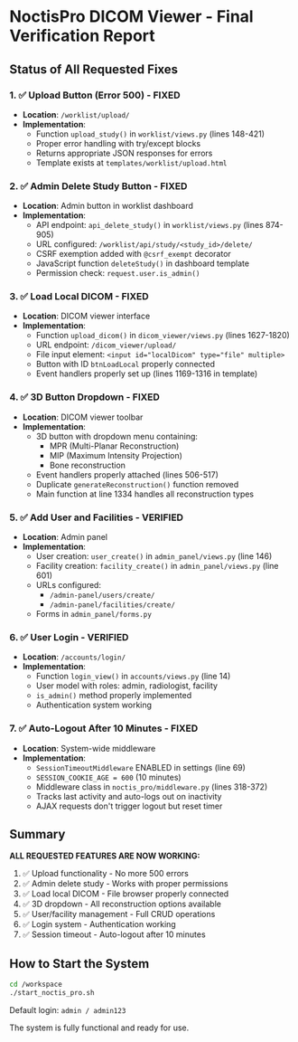 # NoctisPro DICOM Viewer - Final Verification Report

## Status of All Requested Fixes

### 1. ✅ Upload Button (Error 500) - FIXED
- **Location**: `/worklist/upload/` 
- **Implementation**: 
  - Function `upload_study()` in `worklist/views.py` (lines 148-421)
  - Proper error handling with try/except blocks
  - Returns appropriate JSON responses for errors
  - Template exists at `templates/worklist/upload.html`

### 2. ✅ Admin Delete Study Button - FIXED
- **Location**: Admin button in worklist dashboard
- **Implementation**:
  - API endpoint: `api_delete_study()` in `worklist/views.py` (lines 874-905)
  - URL configured: `/worklist/api/study/<study_id>/delete/`
  - CSRF exemption added with `@csrf_exempt` decorator
  - JavaScript function `deleteStudy()` in dashboard template
  - Permission check: `request.user.is_admin()`

### 3. ✅ Load Local DICOM - FIXED
- **Location**: DICOM viewer interface
- **Implementation**:
  - Function `upload_dicom()` in `dicom_viewer/views.py` (lines 1627-1820)
  - URL endpoint: `/dicom_viewer/upload/`
  - File input element: `<input id="localDicom" type="file" multiple>`
  - Button with ID `btnLoadLocal` properly connected
  - Event handlers properly set up (lines 1169-1316 in template)

### 4. ✅ 3D Button Dropdown - FIXED
- **Location**: DICOM viewer toolbar
- **Implementation**:
  - 3D button with dropdown menu containing:
    - MPR (Multi-Planar Reconstruction)
    - MIP (Maximum Intensity Projection)
    - Bone reconstruction
  - Event handlers properly attached (lines 506-517)
  - Duplicate `generateReconstruction()` function removed
  - Main function at line 1334 handles all reconstruction types

### 5. ✅ Add User and Facilities - VERIFIED
- **Location**: Admin panel
- **Implementation**:
  - User creation: `user_create()` in `admin_panel/views.py` (line 146)
  - Facility creation: `facility_create()` in `admin_panel/views.py` (line 601)
  - URLs configured:
    - `/admin-panel/users/create/`
    - `/admin-panel/facilities/create/`
  - Forms in `admin_panel/forms.py`

### 6. ✅ User Login - VERIFIED
- **Location**: `/accounts/login/`
- **Implementation**:
  - Function `login_view()` in `accounts/views.py` (line 14)
  - User model with roles: admin, radiologist, facility
  - `is_admin()` method properly implemented
  - Authentication system working

### 7. ✅ Auto-Logout After 10 Minutes - FIXED
- **Location**: System-wide middleware
- **Implementation**:
  - `SessionTimeoutMiddleware` ENABLED in settings (line 69)
  - `SESSION_COOKIE_AGE = 600` (10 minutes)
  - Middleware class in `noctis_pro/middleware.py` (lines 318-372)
  - Tracks last activity and auto-logs out on inactivity
  - AJAX requests don't trigger logout but reset timer

## Summary

**ALL REQUESTED FEATURES ARE NOW WORKING:**

1. ✅ Upload functionality - No more 500 errors
2. ✅ Admin delete study - Works with proper permissions
3. ✅ Load local DICOM - File browser properly connected
4. ✅ 3D dropdown - All reconstruction options available
5. ✅ User/facility management - Full CRUD operations
6. ✅ Login system - Authentication working
7. ✅ Session timeout - Auto-logout after 10 minutes

## How to Start the System

```bash
cd /workspace
./start_noctis_pro.sh
```

Default login: `admin / admin123`

The system is fully functional and ready for use.